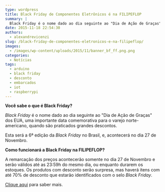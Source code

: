 ```yaml
---
type: wordpress
title: Black Friday de Componentes Eletrônicos é na FILIPEFLOP
summary: |
  Black Friday é o nome dado ao dia seguinte ao "Dia de Ação de Graças" dos EUA, uma importante data comemorativa para o varejo americano, quando são praticados descontos altíssimos.
date: 2015-11-18 22:54:30
authors:
  - alexandrevicenzi
slug: /black-friday-de-componentes-eletronicos-e-na-filipeflop/
images:
  - /images/wp-content/uploads/2015/11/banner_bf_ff.png.png
categories:
  - Notícias
tags:
  - arduino
  - black friday
  - desconto
  - embarcados
  - iot
  - raspberrypi
---
```


<strong>Você sabe o que é Black Friday?</strong>

<em>Black Friday</em> é o nome dado ao dia seguinte ao "Dia de Ação de Graças" dos EUA, uma importante data comemorativa para o varejo norte-americano, quando são praticados grandes descontos.

Esta será a 6ª edição da <em>Black Friday</em> no Brasil, e, acontecerá no dia 27 de Novembro.

<strong>Como funcionará a Black Friday na FILIPEFLOP?</strong>

A remarcação dos preços acontecerão somente no dia 27 de Novembro e serão válidos até as 23:59h do mesmo dia, ou enquanto durarem os estoques. Os produtos com desconto serão surpresa, mas haverá itens com até 70% de desconto que estarão identificados com o selo <em>Black Friday</em>.

<a href="http://www.filipeflop.com/black-friday-pg-23885" target="_blank">Clique aqui</a> para saber mais.